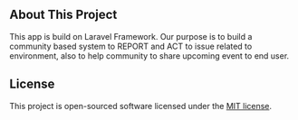 ## About This Project

This app is build on Laravel Framework.
Our purpose is to build a community based system to REPORT and ACT to issue related to environment, also to help community to share upcoming event to end user.

## License

This project is open-sourced software licensed under the [MIT license](https://opensource.org/licenses/MIT).